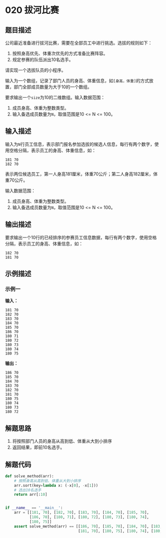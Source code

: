 # 020 拔河比赛

## 题目描述

公司最近准备进行拔河比赛，需要在全部员工中进行挑选。选拔的规则如下：

1. 按照身高优先、体重次优先的方式准备比赛阵容。
2. 规定参赛的队伍派出10名选手。
   
请实现一个选拔队员的小程序。

输入为一个数组，记录了部门人员的身高、体重信息，如`[身高，体重]`的方式放置，部门全部成员数量为大于10的一个数组。

要求输出一个`size`为10的二维数组。输入数据范围：

1. 成员身高、体重为整数类型。
2. 输入备选成员数量为`N`，取值范围是10 <= N <= 100。

## 输入描述

输入为`N`行员工信息，表示部门报名参加选拔的候选人信息，每行有两个数字，使用空格分隔，表示员工的身高、体重信息，如：
```text
181 70
182 70
```

表示两位候选员工，第一人身高181厘米，体重70公斤；第二人身高182厘米，体重70公斤。

输入数据范围：
1. 成员身高、体重为整数类型。
2. 输入备选成员数量为`N`，取值范围是10 <= N <= 100。

## 输出描述

要求输出一个10行的已经排序的参赛员工信息数据，每行有两个数字，使用空格分隔，表示员工的身高、体重信息，如：

```text
182 70
181 70
```

## 示例描述

### 示例一

**输入：**
```text
181 70
182 70
183 70
184 70
185 70
186 70
180 71
180 72
180 73
180 74
180 75
```

**输出：**
```text
186 70
185 70
184 70
183 70
182 70
181 70
180 75
180 74
180 73
180 72
```

## 解题思路

1. 将按照部门人员的身高从高到低、体重从大到小排序
2. 返回结果，即前10名选手。

## 解题代码

```python
def solve_method(arr):
    # 按照身高从高到低、体重从大到小排序
    arr.sort(key=lambda x: (-x[0], -x[1]))
    # 选出10名选手
    return arr[:10]


if __name__ == '__main__':
    arr = [[181, 70], [182, 70], [183, 70], [184, 70], [185, 70],
           [186, 70], [180, 71], [180, 72], [180, 73], [180, 74],
           [180, 75]]
    assert solve_method(arr) == [[186, 70], [185, 70], [184, 70], [183, 70], [182, 70],
                                 [181, 70], [180, 75], [180, 74], [180, 73], [180, 72]]
```